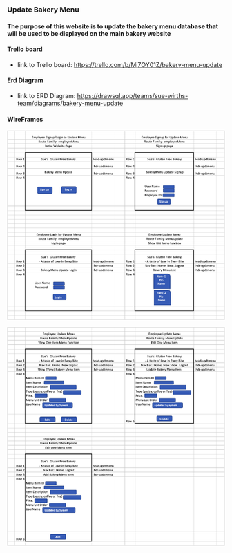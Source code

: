 ###  Update Bakery Menu

#### The purpose of this website is to update the bakery menu database that will be used to be displayed on the main bakery website

#### Trello board
- link to Trello board: https://trello.com/b/Mj7OY01Z/bakery-menu-update

#### Erd Diagram
- link to ERD Diagram: https://drawsql.app/teams/sue-wirths-team/diagrams/bakery-menu-update

#### WireFrames

![Page1](https://github.com/SWIRTH9092/bakery/blob/main/readme/wireframes%20-%20page1.jpg "Page1")

![Page2](https://github.com/SWIRTH9092/bakery/blob/main/readme/wireframes%20-%20page2.jpg "Page2")